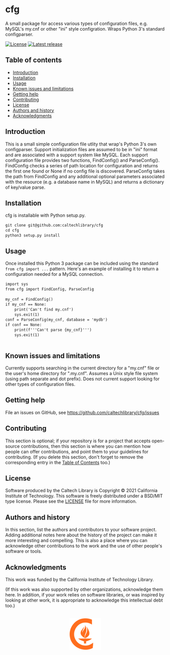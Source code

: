 cfg
===

A small package for access various types of configuration files, 
e.g. MySQL's my.cnf or other "ini" style configration. Wraps 
Python 3's standard configparser. 

[![License](https://img.shields.io/badge/License-BSD%203--Clause-blue.svg?style=flat-square)](https://choosealicense.com/licenses/bsd-3-clause)
[![Latest release](https://img.shields.io/github/v/release/caltechlibrary/cfg.svg?style=flat-square&color=b44e88)](https://github.com/caltechlibrary/cfg/releases)


Table of contents
-----------------

* [Introduction](#introduction)
* [Installation](#installation)
* [Usage](#usage)
* [Known issues and limitations](#known-issues-and-limitations)
* [Getting help](#getting-help)
* [Contributing](#contributing)
* [License](#license)
* [Authors and history](#authors-and-history)
* [Acknowledgments](#authors-and-acknowledgments)


Introduction
------------

This is a small simple configuration file utlity that wrap's Python 3's
own configparser. Support initialization files are assumed to be in
"ini" format and are associated with a support system like MySQL. Each
support configuration file provides two functions, FindConfig() and
ParseConfig(). FindConfig checks a series of path location for configuration
and returns the first one found or None if no config file is discovered.
ParseConfig takes the path from FindConfig and any additional optional
parameters associated with the  resource (e.g. a database name in MySQL)
and returns a dictionary of key/value parse.


Installation
------------

cfg is installable with Python setup.py. 

```
git clone git@github.com:caltechlibrary/cfg
cd cfg
python3 setup.py install
```

Usage
-----

Once installed this Python 3 package can be included using 
the standard `from cfg import ...` pattern. Here's an example
of installing it to return a configuration needed for a MySQL
connection.

```
import sys
from cfg import FindConfig, ParseConfig

my_cnf = FindConfig()
if my_cnf == None:
    print('Can't find my.cnf')
    sys.exit(1)
conf = ParseConfig(my_cnf, database = 'mydb')
if conf == None:
    print(f'''Can't parse {my_cnf}''')
    sys.exit(1)


```

Known issues and limitations
----------------------------

Currently supports searching in the current directory for a
"my.cnf" file or the user's home directory for ".my.cnf". Assumes
a Unix style file system (using path separate and dot prefix).
Does not current support looking for other types of configuration files.


Getting help
------------

File an issues on GitHub, see https://github.com/caltechlibrary/cfg/issues

Contributing
------------

This section is optional; if your repository is for a project that accepts open-source contributions, then this section is where you can mention how people can offer contributions, and point them to your guidelines for contributing.  (If you delete this section, don't forget to remove the corresponding entry in the [Table of Contents](#table-of-contents) too.)


License
-------

Software produced by the Caltech Library is Copyright © 2021 California Institute of Technology.  This software is freely distributed under a BSD/MIT type license.  Please see the [LICENSE](LICENSE) file for more information.


Authors and history
---------------------------

In this section, list the authors and contributors to your software project.  Adding additional notes here about the history of the project can make it more interesting and compelling.  This is also a place where you can acknowledge other contributions to the work and the use of other people's software or tools.


Acknowledgments
---------------

This work was funded by the California Institute of Technology Library.

(If this work was also supported by other organizations, acknowledge them here.  In addition, if your work relies on software libraries, or was inspired by looking at other work, it is appropriate to acknowledge this intellectual debt too.)

<div align="center">
  <br>
  <a href="https://www.caltech.edu">
    <img width="100" height="100" src="https://raw.githubusercontent.com/caltechlibrary/template/main/.graphics/caltech-round.png">
  </a>
</div>
